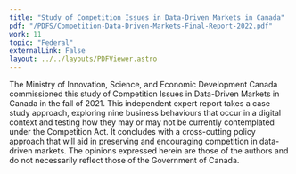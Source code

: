 ```yaml
---
title: "Study of Competition Issues in Data-Driven Markets in Canada"
pdf: "/PDFS/Competition-Data-Driven-Markets-Final-Report-2022.pdf"
work: 11
topic: "Federal"
externalLink: False
layout: ../../layouts/PDFViewer.astro
---
```

The Ministry of Innovation, Science, and Economic Development Canada commissioned this study of Competition Issues in Data-Driven Markets in Canada in the fall of 2021. This independent expert report takes a case study approach, exploring nine business behaviours that occur in a digital context and testing how they may or may not be currently contemplated under the Competition Act. It concludes with a cross-cutting policy approach that will aid in preserving and encouraging competition in data-driven markets. The opinions expressed herein are those of the authors and do not necessarily reflect those of the Government of Canada.
